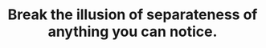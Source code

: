 ---
title: Break the illusion of separateness of anything you can notice.
tags: mindfulness self 
---
